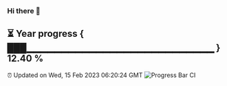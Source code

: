 ### Hi there 👋
⏳ Year progress { ███▁▁▁▁▁▁▁▁▁▁▁▁▁▁▁▁▁▁▁▁▁▁▁▁▁▁▁ } 12.40 %
---
⏰ Updated on Wed, 15 Feb 2023 06:20:24 GMT
![Progress Bar CI](https://github.com/liununu/liununu/workflows/Progress%20Bar%20CI/badge.svg)
